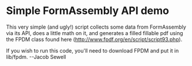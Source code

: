 # Simple FormAssembly API demo

This very simple (and ugly!) script collects some data from FormAssembly via its API, does a little math on it, and generates a filled fillable pdf using the FPDM class found here (http://www.fpdf.org/en/script/script93.php).

If you wish to run this code, you'll need to download FPDM and put it in lib/fpdm.
--Jacob Sewell